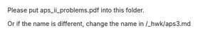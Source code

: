 Please put aps_ii_problems.pdf into this folder.

Or if the name is different, change the name in /_hwk/aps3.md